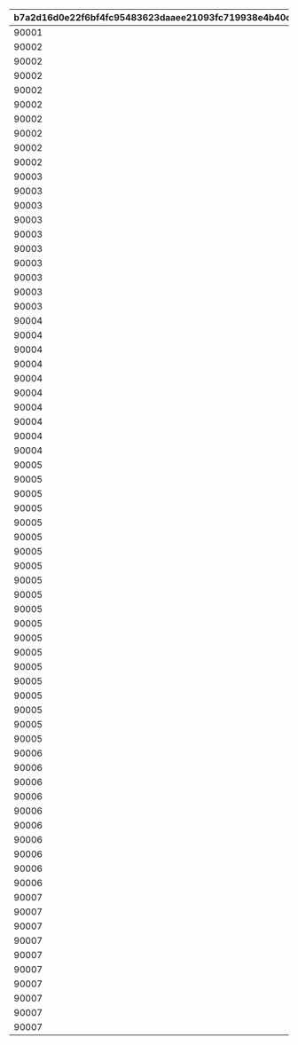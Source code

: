 |b7a2d16d0e22f6bf4fc95483623daaee21093fc719938e4b40c0de85e968ff4a|a0daf84c133c0e473e684966b0bb9492f957249fb2273ab0ef0f90dbef74c303|8103bdf7231549cf01f48208240615b9b9d428c8f622f1817688fdae0f886ce0|7bcf9290d0ac7c4d39fbefe66121899a408e24c796333bf20e43ea02e9702035|57c6a2f763da9ae10ac5b552e129c291491000c96d28afcda7b08afe44ddd5de|f9c41f1b50f2bbf8d672197e2d780bacedb8bc6de1d8a0911634c09d6cf0364f|1d5fd8da194feb1754aca6c3d3d0bd6dafe14e16fd06c141e2c3a9aaeaeda42e|cfc4fc5a256afc16cfaaf20c578caf420a5636a87896dfedd03b324ce82f2cbf|31c919478fa117b00f98e42e84fa92f98c279ce00c065673baf9c3113659f612|
| --- | --- | --- | --- | --- | --- | --- | --- | --- |
|90001|90043|0|1|12000|1|10000|10|30000|
|90002|90047|0|2|24000|2|10000|20|30000|
|90002|90047|0|3|24000|3|10000|20|30000|
|90002|90047|0|4|24000|4|10000|20|30000|
|90002|90047|0|5|24000|5|10000|20|30000|
|90002|90047|0|6|24000|6|10000|20|30000|
|90002|90047|0|7|24000|7|10000|20|30000|
|90002|90047|0|8|24000|8|10000|20|30000|
|90002|90047|0|9|24000|9|10000|20|30000|
|90002|90047|0|10|24000|10|10000|20|30000|
|90003|90051|90011|11|48000|11|10000|40|30000|
|90003|90051|90011|12|48000|12|10000|40|30000|
|90003|90051|90011|13|48000|13|10000|40|30000|
|90003|90051|90011|14|48000|14|10000|40|30000|
|90003|90051|90011|15|48000|15|10000|40|30000|
|90003|90051|90011|16|48000|16|10000|40|30000|
|90003|90051|90011|17|48000|17|10000|40|30000|
|90003|90051|90011|18|48000|18|10000|40|30000|
|90003|90051|90011|19|48000|19|10000|40|30000|
|90003|90051|90011|20|48000|20|10000|40|30000|
|90004|90055|90015|21|72000|21|10000|60|30000|
|90004|90055|90015|22|72000|22|10000|60|30000|
|90004|90055|90015|23|72000|23|10000|60|30000|
|90004|90055|90015|24|72000|24|10000|60|30000|
|90004|90055|90015|25|72000|25|10000|60|30000|
|90004|90055|90015|26|72000|26|10000|60|30000|
|90004|90055|90015|27|72000|27|10000|60|30000|
|90004|90055|90015|28|72000|28|10000|60|30000|
|90004|90055|90015|29|72000|29|10000|60|30000|
|90004|90055|90015|30|72000|30|10000|60|30000|
|90005|90059|90015|31|96000|31|10000|80|30000|
|90005|90059|90015|32|96000|32|10000|80|30000|
|90005|90059|90015|33|96000|33|10000|80|30000|
|90005|90059|90015|34|96000|34|10000|80|30000|
|90005|90059|90015|35|96000|35|10000|80|30000|
|90005|90059|90015|36|96000|36|10000|80|30000|
|90005|90059|90015|37|96000|37|10000|80|30000|
|90005|90059|90015|38|96000|38|10000|80|30000|
|90005|90059|90015|39|96000|39|10000|80|30000|
|90005|90059|90015|40|96000|40|10000|80|30000|
|90005|90063|90017|41|144000|41|10000|120|30000|
|90005|90063|90017|42|144000|42|10000|120|30000|
|90005|90063|90017|43|144000|43|10000|120|30000|
|90005|90063|90017|44|144000|44|10000|120|30000|
|90005|90063|90017|45|144000|45|10000|120|30000|
|90005|90063|90017|46|144000|46|10000|120|30000|
|90005|90063|90017|47|144000|47|10000|120|30000|
|90005|90063|90017|48|144000|48|10000|120|30000|
|90005|90063|90017|49|144000|49|10000|120|30000|
|90005|90063|90017|50|144000|50|10000|120|30000|
|90006|90067|90019|51|180000|51|10000|150|30000|
|90006|90067|90019|52|180000|52|10000|150|30000|
|90006|90067|90019|53|180000|53|10000|150|30000|
|90006|90067|90019|54|180000|54|10000|150|30000|
|90006|90067|90019|55|180000|55|10000|150|30000|
|90006|90067|90019|56|180000|56|10000|150|30000|
|90006|90067|90019|57|180000|57|10000|150|30000|
|90006|90067|90019|58|180000|58|10000|150|30000|
|90006|90067|90019|59|180000|59|10000|150|30000|
|90006|90067|90019|60|180000|60|10000|150|30000|
|90007|90071|90021|61|216000|61|10000|180|30000|
|90007|90071|90021|62|216000|62|10000|180|30000|
|90007|90071|90021|63|216000|63|10000|180|30000|
|90007|90071|90021|64|216000|64|10000|180|30000|
|90007|90071|90021|65|216000|65|10000|180|30000|
|90007|90071|90021|66|216000|66|10000|180|30000|
|90007|90071|90021|67|216000|67|10000|180|30000|
|90007|90071|90021|68|216000|68|10000|180|30000|
|90007|90071|90021|69|216000|69|10000|180|30000|
|90007|90071|90021|70|216000|70|10000|180|30000|